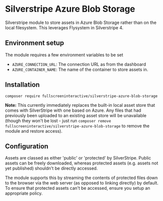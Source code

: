 # Silverstripe Azure Blob Storage

Silverstripe module to store assets in Azure Blob Storage rather than on the
local filesystem. This leverages Flysystem in Silverstripe 4.

## Environment setup

The module requires a few environment variables to be set

* `AZURE_CONNECTION_URL`: The connection URL as from the dashboard
* `AZURE_CONTAINER_NAME`: The name of the container to store assets in.

## Installation

```
composer require fullscreeninteractive/silverstripe-azure-blob-storage
```

**Note:** This currently immediately replaces the built-in local asset store that comes with
SilverStripe with one based on Azure. Any files that had previously been uploaded to an existing
asset store will be unavailable (though they won't be lost - just run `composer remove
fullscreeninteractive/silverstripe-azure-blob-storage` to remove the module and restore access).

## Configuration

Assets are classed as either 'public' or 'protected' by SilverStripe. Public assets can be
freely downloaded, whereas protected assets (e.g. assets not yet published) shouldn't be
directly accessed.

The module supports this by streaming the contents of protected files down to the browser
via the web server (as opposed to linking directly) by default. To ensure that
protected assets can't be accessed, ensure you setup an appropriate policy.